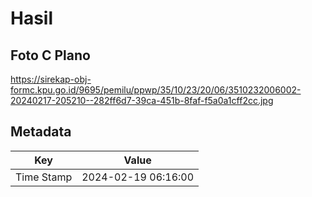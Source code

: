 # Hasil

## Foto C Plano

https://sirekap-obj-formc.kpu.go.id/9695/pemilu/ppwp/35/10/23/20/06/3510232006002-20240217-205210--282ff6d7-39ca-451b-8faf-f5a0a1cff2cc.jpg


## Metadata

| Key        | Value               |
| ---------- | ------------------- |
| Time Stamp | 2024-02-19 06:16:00 |



